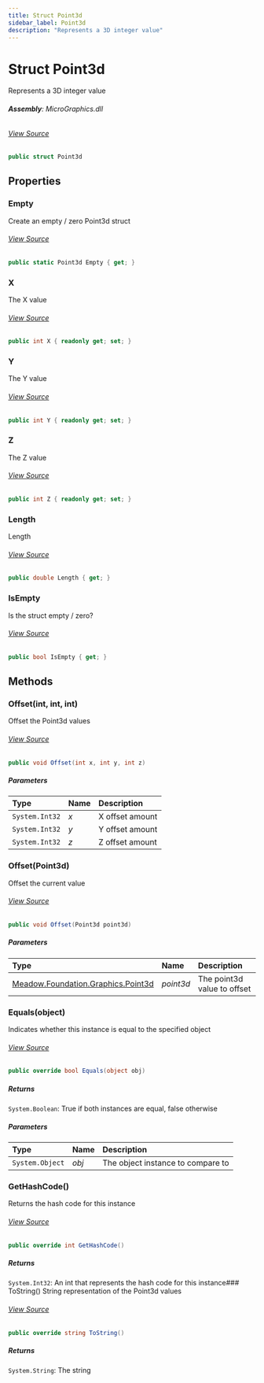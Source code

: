 ```yaml
---
title: Struct Point3d
sidebar_label: Point3d
description: "Represents a 3D integer value"
---
```

# Struct Point3d
Represents a 3D integer value

###### **Assembly**: MicroGraphics.dll
###### [View Source](https://github.com/WildernessLabs/Meadow.Foundation.git/blob/develop/Source/Meadow.Foundation.Libraries_and_Frameworks/Graphics.MicroGraphics/Driver/Point3d.cs#L8)
```csharp title="Declaration"
public struct Point3d
```
## Properties
### Empty
Create an empty / zero Point3d struct
###### [View Source](https://github.com/WildernessLabs/Meadow.Foundation.git/blob/develop/Source/Meadow.Foundation.Libraries_and_Frameworks/Graphics.MicroGraphics/Driver/Point3d.cs#L13)
```csharp title="Declaration"
public static Point3d Empty { get; }
```
### X
The X value
###### [View Source](https://github.com/WildernessLabs/Meadow.Foundation.git/blob/develop/Source/Meadow.Foundation.Libraries_and_Frameworks/Graphics.MicroGraphics/Driver/Point3d.cs#L18)
```csharp title="Declaration"
public int X { readonly get; set; }
```
### Y
The Y value
###### [View Source](https://github.com/WildernessLabs/Meadow.Foundation.git/blob/develop/Source/Meadow.Foundation.Libraries_and_Frameworks/Graphics.MicroGraphics/Driver/Point3d.cs#L23)
```csharp title="Declaration"
public int Y { readonly get; set; }
```
### Z
The Z value
###### [View Source](https://github.com/WildernessLabs/Meadow.Foundation.git/blob/develop/Source/Meadow.Foundation.Libraries_and_Frameworks/Graphics.MicroGraphics/Driver/Point3d.cs#L28)
```csharp title="Declaration"
public int Z { readonly get; set; }
```
### Length
Length
###### [View Source](https://github.com/WildernessLabs/Meadow.Foundation.git/blob/develop/Source/Meadow.Foundation.Libraries_and_Frameworks/Graphics.MicroGraphics/Driver/Point3d.cs#L33)
```csharp title="Declaration"
public double Length { get; }
```
### IsEmpty
Is the struct empty / zero?
###### [View Source](https://github.com/WildernessLabs/Meadow.Foundation.git/blob/develop/Source/Meadow.Foundation.Libraries_and_Frameworks/Graphics.MicroGraphics/Driver/Point3d.cs#L38)
```csharp title="Declaration"
public bool IsEmpty { get; }
```
## Methods
### Offset(int, int, int)
Offset the Point3d values
###### [View Source](https://github.com/WildernessLabs/Meadow.Foundation.git/blob/develop/Source/Meadow.Foundation.Libraries_and_Frameworks/Graphics.MicroGraphics/Driver/Point3d.cs#L59)
```csharp title="Declaration"
public void Offset(int x, int y, int z)
```

##### Parameters

| Type | Name | Description |
|:--- |:--- |:--- |
| `System.Int32` | *x* | X offset amount |
| `System.Int32` | *y* | Y offset amount |
| `System.Int32` | *z* | Z offset amount |

### Offset(Point3d)
Offset the current value
###### [View Source](https://github.com/WildernessLabs/Meadow.Foundation.git/blob/develop/Source/Meadow.Foundation.Libraries_and_Frameworks/Graphics.MicroGraphics/Driver/Point3d.cs#L70)
```csharp title="Declaration"
public void Offset(Point3d point3d)
```

##### Parameters

| Type | Name | Description |
|:--- |:--- |:--- |
| [Meadow.Foundation.Graphics.Point3d](../Meadow.Foundation.Graphics/Point3d) | *point3d* | The point3d value to offset |

### Equals(object)
Indicates whether this instance is equal to the specified object
###### [View Source](https://github.com/WildernessLabs/Meadow.Foundation.git/blob/develop/Source/Meadow.Foundation.Libraries_and_Frameworks/Graphics.MicroGraphics/Driver/Point3d.cs#L132)
```csharp title="Declaration"
public override bool Equals(object obj)
```

##### Returns

`System.Boolean`: True if both instances are equal, false otherwise
##### Parameters

| Type | Name | Description |
|:--- |:--- |:--- |
| `System.Object` | *obj* | The object instance to compare to |

### GetHashCode()
Returns the hash code for this instance
###### [View Source](https://github.com/WildernessLabs/Meadow.Foundation.git/blob/develop/Source/Meadow.Foundation.Libraries_and_Frameworks/Graphics.MicroGraphics/Driver/Point3d.cs#L146)
```csharp title="Declaration"
public override int GetHashCode()
```

##### Returns

`System.Int32`: An int that represents the hash code for this instance### ToString()
String representation of the Point3d values
###### [View Source](https://github.com/WildernessLabs/Meadow.Foundation.git/blob/develop/Source/Meadow.Foundation.Libraries_and_Frameworks/Graphics.MicroGraphics/Driver/Point3d.cs#L155)
```csharp title="Declaration"
public override string ToString()
```

##### Returns

`System.String`: The string